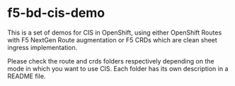 # f5-bd-cis-demo

This is a set of demos for CIS in OpenShift, using either OpenShift Routes with F5 NextGen Route augmentation or F5 CRDs which are clean sheet ingress implementation.

Please check the route and crds folders respectively depending on the mode in which you want to use CIS. Each folder has its own description in a README file.

